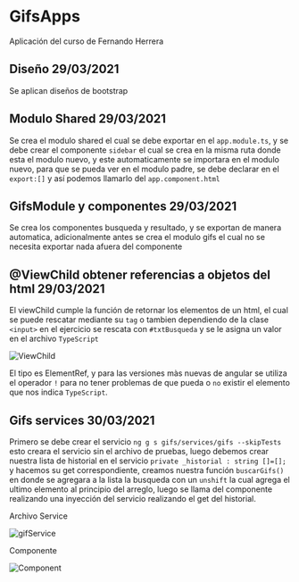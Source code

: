 # GifsApps

Aplicación del curso de Fernando Herrera

## Diseño 29/03/2021
Se aplican diseños de bootstrap

## Modulo Shared 29/03/2021
Se crea el modulo shared el cual se debe exportar en el `app.module.ts`, y se debe crear el componente `sidebar` el cual se crea en la misma ruta donde esta el modulo nuevo, y este automaticamente se importara en el modulo nuevo, para que se pueda ver en el modulo padre, se debe declarar en el `export:[]` y así podemos llamarlo del `app.component.html`

## GifsModule y componentes 29/03/2021
Se crea los componentes busqueda y resultado, y se exportan de manera automatica, adicionalmente antes se crea el modulo gifs el cual no se necesita exportar nada afuera del componente

## @ViewChild obtener referencias a objetos del html 29/03/2021
El viewChild cumple la función de retornar los elementos de un html, el cual se puede rescatar mediante su `tag` o tambien dependiendo de la clase `<input>` en el ejercicio se rescata con `#txtBusqueda` y se le asigna un valor en el archivo `TypeScript` 

![ViewChild](https://i.ibb.co/T8yrXS4/viewchild.png)

El tipo es ElementRef, y para las versiones màs nuevas de angular se utiliza el operador `!` para no tener problemas de que pueda o `no` existir el elemento que nos indica `TypeScript`.

## Gifs services 30/03/2021
Primero se debe crear el servicio `ng g s gifs/services/gifs --skipTests` esto creara el servicio sin el archivo de pruebas, luego debemos crear nuestra lista de historial en el servicio `private _historial : string []=[];` y hacemos su get correspondiente, creamos nuestra función `buscarGifs()` en donde se agregara a la lista la busqueda con un `unshift` la cual agrega el ultimo elemento al principio del arreglo, luego se llama del componente realizando una inyección del servicio realizando el get del historial.

Archivo Service

![gifService](https://i.ibb.co/4Wq3vkV/gfs-Service.png)

Componente

![Component](https://i.ibb.co/hDnJXzk/gifservice-2.png)